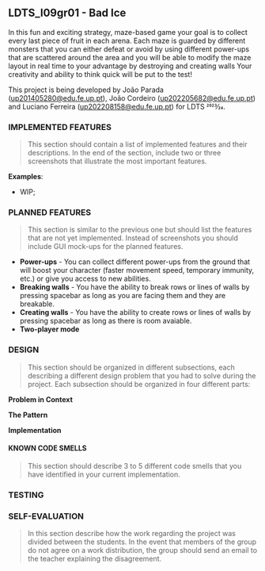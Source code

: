 ## LDTS_l09gr01 - Bad Ice


In this fun and exciting strategy, maze-based game your goal is to collect every last piece of fruit in each arena. Each maze is guarded by different monsters that you can either defeat or avoid by using different power-ups that are scattered around the area 
and you will be able to modify the maze layout in real time to your advantage by destroying and creating walls
Your creativity and ability to think quick will be put to the test!

This project is being developed by João Parada (up201405280@edu.fe.up.pt), João Cordeiro (up202205682@edu.fe.up.pt) and Luciano Ferreira (up202208158@edu.fe.up.pt) for LDTS 2023⁄24.

### IMPLEMENTED FEATURES

> This section should contain a list of implemented features and their descriptions. In the end of the section, include two or three screenshots that illustrate the most important features.

**Examples**:

- WIP;

### PLANNED FEATURES

> This section is similar to the previous one but should list the features that are not yet implemented. Instead of screenshots you should include GUI mock-ups for the planned features.

- **Power-ups** - You can collect different power-ups from the ground that will boost your character (faster movement speed, temporary immunity, etc.) or give you access to new abilities.
- **Breaking walls** - You have the ability to break rows or lines of walls by pressing spacebar as long as you are facing them and they are breakable.
- **Creating walls** - You have the ability to create rows or lines of walls by pressing spacebar as long as there is room avaiable.
- **Two-player mode**

### DESIGN

> This section should be organized in different subsections, each describing a different design problem that you had to solve during the project. Each subsection should be organized in four different parts:



**Problem in Context**



**The Pattern**



**Implementation**



#### KNOWN CODE SMELLS

> This section should describe 3 to 5 different code smells that you have identified in your current implementation.

### TESTING


### SELF-EVALUATION

> In this section describe how the work regarding the project was divided between the students. In the event that members of the group do not agree on a work distribution, the group should send an email to the teacher explaining the disagreement.


